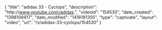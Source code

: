 {
    "title": "adidas 33 - Cyclops",
    "description": "http:\/\/www.youtube.com\/adidas.",
    "videoid": "154530",
    "date_created": "1398106917",
    "date_modified": "1418181305",
    "type": "captivate",
    "layout": "video",
    "url": "\/v\/adidas-33-cyclops\/154530"
}